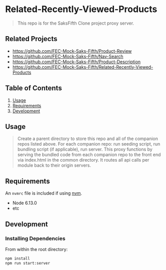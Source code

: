 # Related-Recently-Viewed-Products

> This repo is for the SaksFifth Clone project proxy server.

## Related Projects

  - https://github.com/FEC-Mock-Saks-Fifth/Product-Review
  - https://github.com/FEC-Mock-Saks-Fifth/Nav-Search
  - https://github.com/FEC-Mock-Saks-Fifth/Product-Description
  - https://github.com/FEC-Mock-Saks-Fifth/Related-Recently-Viewed-Products

## Table of Contents

1. [Usage](#Usage)
1. [Requirements](#requirements)
1. [Development](#development)

## Usage

> Create a parent directory to store this repo and all of the companion repos listed above.
> For each companion repo: run seeding script, run bundling script (if applicable), run server.
> This proxy functions by serving the bundled code from each companion repo to the front end via index.html in the common directory. It routes all api calls per module back to their origin servers.

## Requirements

An `nvmrc` file is included if using [nvm](https://github.com/creationix/nvm).

- Node 6.13.0
- etc

## Development

### Installing Dependencies

From within the root directory:

```sh
npm install
npm run start:server
```